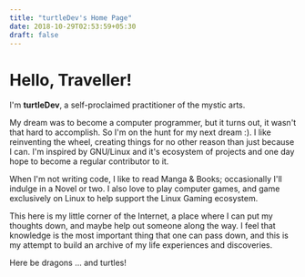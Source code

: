 ```yaml
---
title: "turtleDev's Home Page"
date: 2018-10-29T02:53:59+05:30
draft: false
---
```


# Hello, Traveller!

I'm **turtleDev**, a self-proclaimed practitioner of the mystic arts.

My dream was to become a computer programmer, but it turns out, it wasn't that hard to accomplish. So I'm on the hunt for my next dream :). I like reinventing the wheel, creating things for no other reason than just because I can. I'm inspired by GNU/Linux and it's ecosystem of projects and one day hope to become a regular contributor to it.

When I'm not writing code, I like to read Manga & Books; occasionally I'll indulge in a Novel or two. I also love to play computer games, and game exclusively on Linux to help support the Linux Gaming ecosystem. 

This here is my little corner of the Internet, a place where I can put my thoughts down, and maybe help out someone along the way. I feel that knowledge is the most important thing that one can pass down, and this is my attempt to build an archive of my life experiences and discoveries.

Here be dragons ... and turtles!
